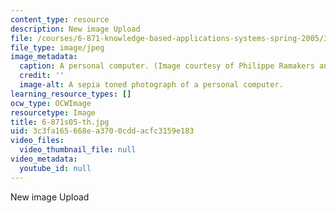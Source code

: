 ```yaml
---
content_type: resource
description: New image Upload
file: /courses/6-871-knowledge-based-applications-systems-spring-2005/3c3fa165668ea3700cddacfc3159e183_6-871s05-th.jpg
file_type: image/jpeg
image_metadata:
  caption: A personal computer. (Image courtesy of Philippe Ramakers and [stock.xchng](http://www.freeimages.com/).)
  credit: ''
  image-alt: A sepia toned photograph of a personal computer.
learning_resource_types: []
ocw_type: OCWImage
resourcetype: Image
title: 6-871s05-th.jpg
uid: 3c3fa165-668e-a370-0cdd-acfc3159e183
video_files:
  video_thumbnail_file: null
video_metadata:
  youtube_id: null
---
```

New image Upload

